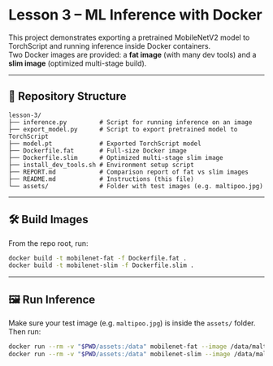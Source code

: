 # Lesson 3 – ML Inference with Docker

This project demonstrates exporting a pretrained MobileNetV2 model to TorchScript and running inference inside Docker containers.  
Two Docker images are provided: a **fat image** (with many dev tools) and a **slim image** (optimized multi-stage build).

---

## 📂 Repository Structure

```text
lesson-3/
├── inference.py         # Script for running inference on an image
├── export_model.py      # Script to export pretrained model to TorchScript
├── model.pt             # Exported TorchScript model
├── Dockerfile.fat       # Full-size Docker image
├── Dockerfile.slim      # Optimized multi-stage slim image
├── install_dev_tools.sh # Environment setup script
├── REPORT.md            # Comparison report of fat vs slim images
├── README.md            # Instructions (this file)
└── assets/              # Folder with test images (e.g. maltipoo.jpg)
```

---

## 🛠️ Build Images

From the repo root, run:

```bash
docker build -t mobilenet-fat -f Dockerfile.fat .
docker build -t mobilenet-slim -f Dockerfile.slim .
```

---

## 🖼️ Run Inference

Make sure your test image (e.g. `maltipoo.jpg`) is inside the `assets/` folder. Then run:

```bash
docker run --rm -v "$PWD/assets:/data" mobilenet-fat --image /data/maltipoo.jpg --topk 3
docker run --rm -v "$PWD/assets:/data" mobilenet-slim --image /data/maltipoo.jpg --topk 3
```

```
